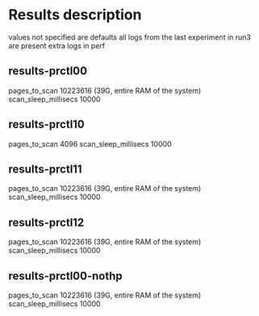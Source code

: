 # Results description
values not specified are defaults
all logs from the last experiment in run3 are present
extra logs in perf

## results-prctl00
pages_to_scan 10223616 (39G, entire RAM of the system)  
scan_sleep_millisecs 10000

## results-prctl10
pages_to_scan 4096
scan_sleep_millisecs 10000

## results-prctl11
pages_to_scan 10223616 (39G, entire RAM of the system)  
scan_sleep_millisecs 10000

## results-prctl12
pages_to_scan 10223616 (39G, entire RAM of the system)  
scan_sleep_millisecs 10000

## results-prctl00-nothp
pages_to_scan 10223616 (39G, entire RAM of the system)  
scan_sleep_millisecs 10000
